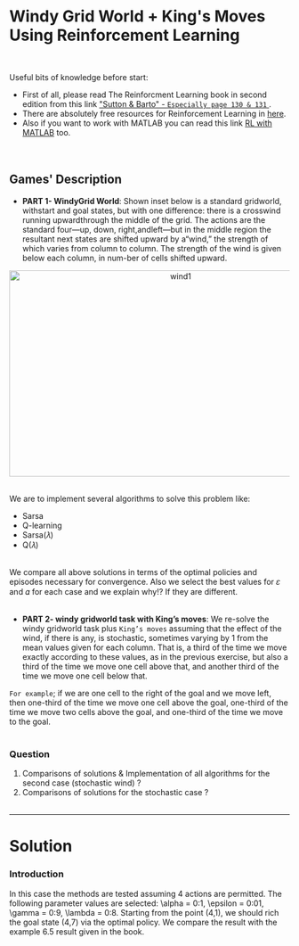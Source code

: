 # Windy Grid World + King's Moves Using Reinforcement Learning
<br />


Useful bits of knowledge before start:
+ First of all, please read The Reinforcment Learning book in second edition from this link ["Sutton & Barto" - ``Especially page 130 & 131`` ](https://www.dbooks.org/reinforcement-learning-0262039249/). 
+ There are absolutely free resources for Reinforcement Learning in [here](https://medium.com/datadriveninvestor/absolutely-free-resources-for-reinforcement-learning-d16a5230cb0f).
+ Also if you want to work with MATLAB you can read this link [RL with MATLAB](https://github.com/MinaR-90/Self-Driving-Cab-Using-Reinforcement-Learning/issues/1) too. 
<br /><br /><br />


##  Games' Description


+ **PART 1- WindyGrid World**: Shown inset below is a standard gridworld, withstart and goal states, but with one difference: there is a crosswind running upwardthrough the middle of the grid. The actions are the standard four—up, down, right,andleft—but in the middle region the resultant next states are shifted upward by a“wind,” the strength of which varies from column to column. The strength of the wind is given below each column, in num-ber of cells shifted upward.


<p align="center">
<img width="600" height="370" alt="wind1" src="https://user-images.githubusercontent.com/71558720/103968491-f6280f80-5131-11eb-8589-fced916613db.PNG"><br /><br />
<p align="center">

We are to implement several algorithms to solve this problem like:
- Sarsa
- Q-learning
- Sarsa(𝜆)
- Q(𝜆)
<br /><br />


We compare all above solutions in terms of the optimal policies and episodes necessary for convergence. Also we select the best values for 𝜀 and 𝛼 for each case and we explain why!? If they are different. <br /><br />



+ **PART 2- windy gridworld task with King’s moves**: We re-solve the windy gridworld task plus ``King’s moves`` assuming that the effect of the wind, if there is
any, is stochastic, sometimes varying by 1 from the mean values given for each column. That is, a third
of the time we move exactly according to these values, as in the previous exercise, but also a third of
the time we move one cell above that, and another third of the time we move one cell below that.

``For example``; if we are one cell to the right of the goal and we move left, then one-third of the time we
move one cell above the goal, one-third of the time we move two cells above the goal, and one-third of
the time we move to the goal. <br /><br />


### Question
1) Comparisons of solutions & Implementation of all algorithms for the second case (stochastic wind) ?
2) Comparisons of solutions for the stochastic case ? <br /><br />



********************************************************

# Solution


### Introduction
In this case the methods are tested assuming 4 actions are permitted. The following parameter values are
selected: \alpha = 0:1, \epsilon = 0:01, \gamma = 0:9, \lambda = 0:8. Starting from the point (4,1), we should rich the goal state (4,7)
via the optimal policy. We compare the result with the example 6.5 result given in the book.


